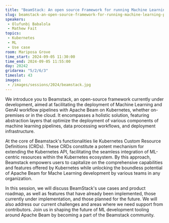 ```yaml
---
title: "BeamStack: An open source Framework for running Machine Learning Pipelines with Apache Beam"
slug: beamstack-an-open-source-framework-for-running-machine-learning-pipelines-with-apache-beam
speakers:
 - Olufunbi Babalola
 - Mathew Fait
topics:
 - Kubernetes
 - ML
 - Use case
room: Mariposa Grove
time_start: 2024-09-05 11:30:00
time_end: 2024-09-05 11:55:00
day: 20242
gridarea: "5/2/6/3"
timeslot: 43
images:
 - /images/sessions/2024/beamstack.jpg 
---
```


We introduce you to Beamstack, an open-source framework currently under development, aimed at facilitating the deployment of Machine Learning and GenAI workflow pipelines with Apache Beam on Kubernetes, whether on-premises or in the cloud. It encompasses a holistic solution, featuring abstraction layers that optimize the deployment of various components of machine learning pipelines, data processing workflows, and deployment infrastructure.

At the core of Beamstack's functionalities lie Kubernetes Custom Resource Definitions (CRDs). These CRDs constitute a potent mechanism for extending the Kubernetes API, facilitating the seamless integration of ML-centric resources within the Kubernetes ecosystem. By this approach, Beamstack empowers users to capitalize on the comprehensive capabilities and features offered by Kubernetes while unlocking the boundless potential of Apache Beam for Mache Learning development by various teams in any organization.

In this session, we will discuss BeamStack's use cases and product roadmap, as well as features that have already been implemented, those currently under implementation, and those planned for the future. We will also address our current challenges and areas where we need support from contributors. Join us in shaping the future of ML development tooling around Apache Beam by becoming a part of the Beamstack community.
